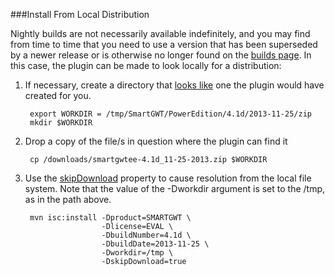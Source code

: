 <!--
   Licensed to the Apache Software Foundation (ASF) under one or more
   contributor license agreements.  See the NOTICE file distributed with
   this work for additional information regarding copyright ownership.
   The ASF licenses this file to You under the Apache License, Version 2.0
   (the "License"); you may not use this file except in compliance with
   the License.  You may obtain a copy of the License at

       http://www.apache.org/licenses/LICENSE-2.0

   Unless required by applicable law or agreed to in writing, software
   distributed under the License is distributed on an "AS IS" BASIS,
   WITHOUT WARRANTIES OR CONDITIONS OF ANY KIND, either express or implied.
   See the License for the specific language governing permissions and
   limitations under the License.
-->

###Install From Local Distribution

Nightly builds are not necessarily available indefinitely, and you may find from time to time that you need to use a version that has been superseded by a newer release or is otherwise no longer found on the [builds page](http://www.smartclient.com/builds/).  In this case, the plugin can be made to look locally for a distribution: 
    
1. If necessary, create a directory that [looks like](../apidocs/com/isomorphic/maven/mojo/AbstractPackagerMojo.html#skipDownload) one the plugin would have created for you.

        export WORKDIR = /tmp/SmartGWT/PowerEdition/4.1d/2013-11-25/zip
        mkdir $WORKDIR

2. Drop a copy of the file/s in question where the plugin can find it

        cp /downloads/smartgwtee-4.1d_11-25-2013.zip $WORKDIR

3. Use the [skipDownload](../apidocs/com/isomorphic/maven/mojo/AbstractPackagerMojo.html#skipDownload) property to cause resolution from the local file system.  Note that the value of the -Dworkdir argument is set to the /tmp, as in the path above.

        mvn isc:install -Dproduct=SMARTGWT \
                        -Dlicense=EVAL \
                        -DbuildNumber=4.1d \
                        -DbuildDate=2013-11-25 \
                        -Dworkdir=/tmp \
                        -DskipDownload=true
